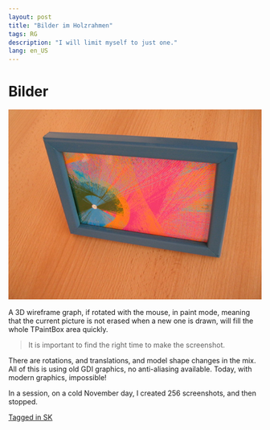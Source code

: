 ```yaml
---
layout: post
title: "Bilder im Holzrahmen"
tags: RG
description: "I will limit myself to just one."
lang: en_US
---
```


# Bilder

![RG Rahmen 13](images/Gallery/rg-rahmen-13.jpg)

A 3D wireframe graph, if rotated with the mouse, 
in paint mode,
meaning that the current picture is not erased when a new one is drawn,
will fill the whole TPaintBox area quickly.

> It is important to find the right time to make the screenshot.

There are rotations, and translations, and model shape changes in the mix.
All of this is using old GDI graphics, no anti-aliasing available.
Today, with modern graphics, impossible!

In a session, on a cold November day, I created 256 screenshots, and then stopped.

[Tagged in SK](tag/SK.html)